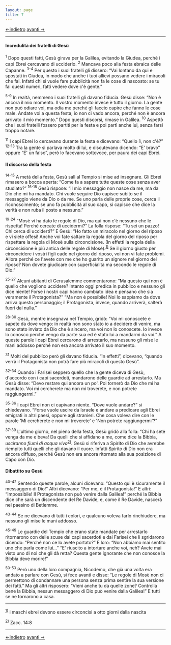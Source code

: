 ```yaml
---
layout: page
title: 7
---
```

[<-indietro](gv06.html) [avanti ->](gv08.html)

--------------------------------
#### Incredulità dei fratelli di Gesù

<sup>1</sup> Dopo questi fatti, Gesù girava per la Galilea, evitando la
Giudea, perché i capi Ebrei cercavano di ucciderlo. <sup>2</sup> Mancava
poco alla festa ebraica delle Capanne. <sup>3-4</sup> Per questo i suoi
fratelli gli dissero: “Vai lontano da qui e spostati in Giudea, in modo
che anche i tuoi allievi possano vedere i miracoli che fai. Infatti chi
si vuole fare pubblicità non fa le cose di nascosto: se tu fai questi
numeri, fatti vedere dove c'è gente.”

<sup>5-9</sup> In realtà, nemmeno i suoi fratelli gli davano fiducia.
Gesù disse: “Non è ancora il mio momento. Il vostro momento invece è
tutto il giorno. La gente non può odiare voi, ma odia me perché gli
faccio capire che fanno le cose male. Andate voi a questa festa; io non
ci vado ancora, perché non è ancora arrivato il mio momento.” Dopo
questi discorsi, rimase in Galilea. <sup>10</sup> Aspettò che i suoi
fratelli fossero partiti per la festa e poi partì anche lui, senza farsi
troppo notare.

<sup>11</sup> I capi Ebrei lo cercavano durante la festa e dicevano:
“Quello lì, non c'è?” <sup>12-13</sup> Tra la gente si parlava molto di
lui, e discutevano dicendo: “E' bravo” oppure “E' un falso”, però lo
facevano sottovoce, per paura dei capi Ebrei.

#### Il discorso della festa

<sup>14-15</sup> A metà della festa, Gesù salì al Tempio si mise ad
insegnare. Gli Ebrei rimasero a bocca aperta: “Come fa a sapere tutte
queste cose senza aver studiato?” <sup>16-18</sup> Gesù rispose: “Il mio
messaggio non nasce da me, ma da Dio che mi ha mandato. Chi vuole
seguire Dio capisce subito se il messaggio viene da Dio o da me. Se uno
parla delle proprie cose, cerca il riconoscimento; se uno fa pubblicità
al suo capo, si capisce che dice la verità e non ruba il posto a
nessuno.”

<sup>19-24</sup> “Mosè vi ha dato le regole di Dio, ma qui non c'è
nessuno che le rispetta! Perché cercate di uccidermi?” La folla rispose:
“Tu sei un pazzo! Chi cerca di ucciderti?” E Gesù: “Ho fatto un miracolo
nel giorno del riposo e vi siete offesi! Anche voi fate saltare la
regola del giorno del riposo per rispettare la regola di Mosè sulla
circoncisione. (In effetti la regola della circoncisione è più antica
delle regole di
Mosè).<sup><a href="#fn__1" id="fnt__1" class="fn_top">1)</a></sup> Se
il giorno giusto per circoncidere i vostri figli cade nel giorno del
riposo, voi non vi fate problemi. Allora perché ce l'avete con me che ho
guarito un signore nel giorno del riposo? Non dovete giudicare con
superficialità ma secondo le regole di Dio.”

<sup>25-27</sup> Alcuni abitanti di Gerusalemme commentarono: “Ma questo
qui non è quello che vogliono uccidere? Intanto oggi predica in pubblico
e nessuno gli dice niente! Forse i nostri capi hanno cambiato idea e
pensano che sia veramente il Protagonista?” “Ma non è possibile! Noi lo
sappiamo da dove arriva questo personaggio; il Protagonista, invece,
quando arriverà, salterà fuori dal nulla.”

<sup>28-30</sup> Gesù, mentre insegnava nel Tempio, gridò: “Voi mi
conoscete e sapete da dove vengo: in realtà non sono stato io a decidere
di venire, ma sono stato inviato da Dio che è sincero, ma voi non lo
conoscete. Io invece lo conosco perché vengo da parte sua ed è stato lui
a mandarmi da voi.” A queste parole i capi Ebrei cercarono di
arrestarlo, ma nessuno gli mise le mani addosso perché non era ancora
arrivato il suo momento.

<sup>31</sup> Molti del pubblico però gli davano fiducia. “In effetti”,
dicevano, “quando verrà il Protagonista non potrà fare più miracoli di
questo Gesù”.

<sup>32-34</sup> Quando i Farisei seppero quello che la gente diceva di
Gesù, d'accordo con i capi sacerdoti, mandarono delle guardie ad
arrestarlo. Ma Gesù disse: “Devo restare qui ancora un po'. Poi tornerò
da Dio che mi ha mandato. Voi mi cercherete ma non mi troverete, e non
potrete raggiungermi.”

<sup>35-36</sup> I capi Ebrei non ci capivano niente. “Dove vuole
andare?” si chiedevano. “Forse vuole uscire da Israele e andare a
predicare agli Ebrei emigrati in altri paesi, oppure agli stranieri. Che
cosa voleva dire con le parole 'Mi cercherete e non mi troverete' e 'Non
potrete raggiungermi'?”

<sup>37-39</sup> L'ultimo giorno, nel pieno della festa, Gesù gridò alla
folla: “Chi ha sete venga da me e beva! Da quelli che si affidano a me,
come dice la Bibbia, *usciranno fiumi di acqua
viva*<sup><a href="#fn__2" id="fnt__2" class="fn_top">2)</a></sup>. Gesù
si riferiva a Spirito di Dio che avrebbe riempito tutti quelli che gli
davano il cuore. Infatti Spirito di Dio non era ancora diffuso, perché
Gesù non era ancora ritornato alla sua posizione di Capo con Dio.

#### Dibattito su Gesù

<sup>40-42</sup> Sentendo queste parole, alcuni dicevano: “Questo qui è
sicuramente il messaggero di Dio!” Altri dicevano: “Per me, è il
Protagonista!” E altri: “Impossibile! Il Protagonista non può venire
dalla Galilea!” perché la Bibbia dice che sarà un discendente del Re
Davide, e, come il Re Davide, nascerà nel paesino di Betlemme.

<sup>43-44</sup> Se ne dicevano di tutti i colori, e qualcuno voleva
farlo rinchiudere, ma nessuno gli mise le mani addosso.

<sup>45-49</sup> Le guardie del Tempio che erano state mandate per
arrestarlo ritornarono con delle scuse dai capi sacerdoti e dai Farisei
che li sgridarono dicendo: “Perché non ce lo avete portato?” E loro:
“Non abbiamo mai sentito uno che parla come lui…” “E' riuscito a
intortare anche voi, neh? Avete mai visto uno di noi che gli dà retta?
Questa gente ignorante che non conosce la Bibbia deve morire!”

<sup>50-53</sup> Però uno della loro compagnia, Nicodemo, che già una
volta era andato a parlare con Gesù, si fece avanti e disse: “Le regole
di Mosè non ci permettono di condannare una persona senza prima sentire
la sua versione dei fatti.” Ma gli altri risposero: “Vieni anche tu da
quelle zone? Controlla bene la Bibbia, nessun messaggero di Dio può
venire dalla Galilea!” E tutti se ne tornarono a casa.

----------------------------------------------------
<sup><a href="#fnt__1" id="fn__1" class="fn_bot">1)</a></sup>
i maschi ebrei devono essere circoncisi a otto giorni dalla nascita

<sup><a href="#fnt__2" id="fn__2" class="fn_bot">2)</a></sup>
Zacc. 14:8

----------------------------------------------------
[<-indietro](gv06.html) [avanti ->](gv08.html)
